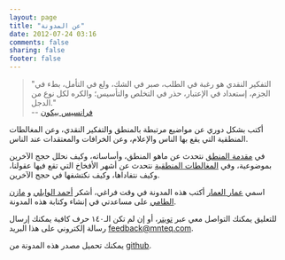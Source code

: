 ```yaml
---
layout: page
title: "عن المدونة"
date: 2012-07-24 03:16
comments: false
sharing: false
footer: false
---
```


 
> "التفكير النقدي هو رغبة في الطلب، صبر في الشك، ولع في التأمل، بطء في الجزم، إستعداد في الإعتبار، حذر في التخلص والتأسيس؛ والكره لكل نوع من الدجل."  
> -- [فرانسيس بيكون](http://ar.wikipedia.org/wiki/فرانسيس_بيكون)

أكتب بشكل دوري عن مواضيع مرتبطة بالمنطق والتفكير النقدي، وعن المغالطات المنطقية التي يقع بها الناس والإعلام، وعن الخرافات والمعتقدات عند الناس.

في [مقدمة المنطق](/logic) نتحدث عن ماهو المنطق، وأساساته، وكيف نحلل حجج الآخرين بموضوعية، وفي [المغالطات المنطقية](/logical-fallacies) نتحدث عن أشهر الأفخاخ التي تقع فيها عقولنا، وكيف نتفاداها، وكيف نكتشفها في حجج الآخرين.

اسمي [عمار العمار](http://twitter.com/a3ammar) أكتب هذه المدونة في وقت فراغي، أشكر [أحمد الوابلي](http://twitter.com/ahmadalwably) و [مازن الطامي](http://twitter.com/xternl) على مساعدتي في إنشاء وكتابة هذه المدونة.

للتعليق يمكنك التواصل معي عبر [تويتر](http://twitter.com/mnteq)، أو إن لم تكن الـ١٤٠ حرف كافية يمكنك إرسال رسالة إلكتروني على هذا البريد [feedback@mnteq.com](mailto:feedback@mnteq.com).

يمكنك تحميل مصدر هذه المدونة من [github](https://github.com/a3ammar/mnteq).